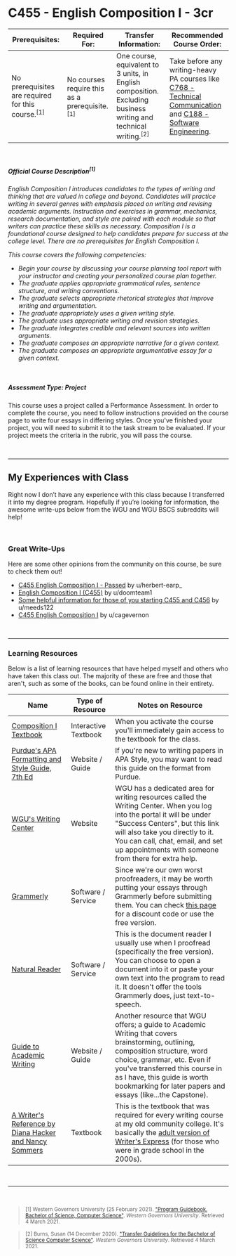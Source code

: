 # C455 - English Composition I - 3cr
| Prerequisites: | Required For: | Transfer Information: | Recommended Course Order: |
| -------------------- | ------------------- | ----------------- | ----------------- |
| No prerequisites are required for this course.<sup>[1]</sup> | No courses require this as a prerequisite.<sup>[1]</sup> | One course, equivalent to 3 units, in English composition. Excluding business writing and technical writing.<sup>[2]</sup> | Take before any writing-heavy PA courses like [C768 - Technical Communication](C768.md) and [C188 - Software Engineering](C188.md). |

<br />

##### Official Course Description<sup>[1]</sup>
*English Composition I introduces candidates to the types of writing and thinking that are valued in college and beyond. Candidates will practice writing in several genres with emphasis placed on writing and revising academic arguments. Instruction and exercises in grammar, mechanics, research documentation, and style are paired with each module so that writers can practice these skills as necessary. Composition I is a foundational course designed to help candidates prepare for success at the college level. There are no prerequisites for English Composition I.* 

*This course covers the following competencies:*
- *Begin your course by discussing your course planning tool report with your instructor and creating your personalized course plan together.*
- *The graduate applies appropriate grammatical rules, sentence structure, and writing conventions.*
- *The graduate selects appropriate rhetorical strategies that improve writing and argumentation.*
- *The graduate appropriately uses a given writing style.*
- *The graduate uses appropriate writing and revision strategies.*
- *The graduate integrates credible and relevant sources into written arguments.*
- *The graduate composes an appropriate narrative for a given context.*
- *The graduate composes an appropriate argumentative essay for a given context.*

<br />

##### Assessment Type: Project
This course uses a project called a Performance Assessment. In order to complete the course, you need to follow instructions provided on the course page to write four essays in differing styles. Once you've finished your project, you will need to submit it to the task stream to be evaluated. If your project meets the criteria in the rubric, you will pass the course.

<br />

----


## My Experiences with Class
Right now I don’t have any experience with this class because I transferred it into my degree program. Hopefully if you’re looking for information, the awesome write-ups below from the WGU and WGU BSCS subreddits will help!



<br />

### Great Write-Ups
Here are some other opinions from the community on this course, be sure to check them out!

-  [C455 English Composition I - Passed](https://www.reddit.com/r/WGU/comments/ht1vfc/c455_english_composition_i_passed/) by u/herbert-earp_ 
-  [English Composition I (C455)](https://www.reddit.com/r/WGU_CompSci/comments/d21lz6/english_composition_i_c455/) by u/doomteam1 
-  [Some helpful information for those of you starting C455 and C456](https://www.reddit.com/r/WGU/comments/awel3x/some_helpful_information_for_those_of_you/) by u/meeds122 
-  [C455 English Composition I](https://www.reddit.com/r/WGU/comments/d933i1/c455_english_composition_i/) by u/cagevernon 



<br />



----

### Learning Resources
Below is a list of learning resources that have helped myself and others who have taken this class out. The majority of these are free and those that aren't, such as some of the books, can be found online in their entirety.

| Name | Type of Resource | Notes on Resource |
| ---- |  ----------------- | ----------------- |
| [Composition I Textbook](https://wgu.mindedgeonline.com) | Interactive Textbook | When you activate the course you'll immediately gain access to the textbook for the class. | 
| [Purdue's APA Formatting and Style Guide, 7th Ed](https://owl.purdue.edu/owl/research_and_citation/apa_style/apa_formatting_and_style_guide/general_format.html) | Website / Guide | If you're new to writing papers in APA Style, you may want to read this guide on the format from Purdue. | 
| [WGU's Writing Center](https://my.wgu.edu/success-centers/writing-center) | Website | WGU has a dedicated area for writing resources called the Writing Center. When you log into the portal it will be under "Success Centers", but this link will also take you directly to it. You can call, chat, email, and set up appointments with someone from there for extra help. | 
| [Grammerly](https://www.grammarly.com/) | Software / Service | Since we're our own worst proofreaders, it may be worth putting your essays through Grammerly before submitting them. You can check [this page](https://cm.wgu.edu/t5/Writing-Center-Knowledge-Base/Need-Writing-Support-gt-START-HERE-lt/ta-p/25830) for a discount code or use the free version. | 
| [Natural Reader](https://www.naturalreaders.com/) | Software / Service | This is the document reader I usually use when I proofread (specifically the free version). You can choose to open a document into it or paste your own text into the program to read it. It doesn't offer the tools Grammerly does, just text-to-speech. | 
| [Guide to Academic Writing](https://wgu.mindedgeonline.com/index.php) | Website / Guide | Another resource that WGU offers; a guide to Academic Writing that covers brainstorming, outlining, composition structure, word choice, grammar, etc. Even if you've transferred this course in as I have, this guide is worth bookmarking for later papers and essays (like...the Capstone).  | 
| [A Writer's Reference by Diana Hacker and Nancy Sommers](https://www.macmillanlearning.com/college/us/product/A-Writers-Reference/p/1319169406) | Textbook | This is the textbook that was required for every writing course at my old community college. It's basically the [adult version of Writer's Express](https://images.app.goo.gl/cyVSDSRbJEbocTBj9) (for those who were in grade school in the 2000s). |



<br />

----
 
<br />

> <sub>[1] Western Governors University (25 February 2021). ["Program Guidebook. Bachelor of Science, Computer Science"](https://www.wgu.edu/content/dam/western-governors/documents/programguides/2017-guides/it/BSCS.pdf). *Western Governors University*. Retrieved 4 March 2021.</sub>

> <sub>[2] Burns, Susan (14 December 2020). ["Transfer Guidelines for the Bachelor of Science Computer Science"](https://partners.wgu.edu/Pages/BSCS.aspx). *Western Governors University*. Retrieved 4 March 2021.</sub>

